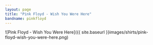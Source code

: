 ```yaml
---
layout: page
title: "Pink Floyd - Wish You Were Here"
bandname: pinkfloyd
---
```


![Pink Floyd - Wish You Were Here]({{ site.baseurl }}images/shirts/pink-floyd-wish-you-were-here.png)
